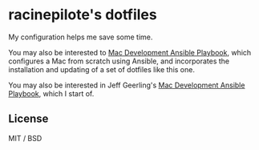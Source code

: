 # racinepilote's dotfiles

My configuration helps me save some time. 

You may also be interested to [Mac Development Ansible Playbook](https://github.com/racinepilote/mac-dev-playbook), which configures a Mac from scratch using Ansible, and incorporates the installation and updating of a set of dotfiles like this one.

You may also be interested in Jeff Geerling's [Mac Development Ansible Playbook](https://github.com/geerlingguy/mac-dev-playbook), which I start of.

## License

MIT / BSD
